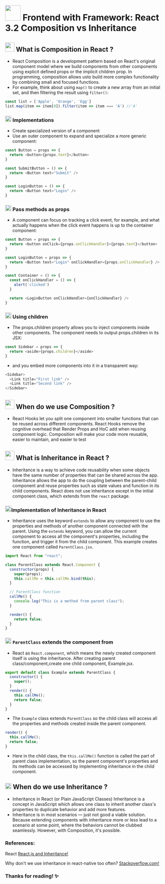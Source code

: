 
# <img src="https://user-images.githubusercontent.com/66662965/139453481-c60f1bc6-d013-4f64-b759-ac66e5fe2ed4.png" width="50px"> Frontend with Framework: React 3.2 Composition vs Inheritance
## <img src="https://user-images.githubusercontent.com/66662965/139453481-c60f1bc6-d013-4f64-b759-ac66e5fe2ed4.png" width="30px"> What is Composition in React ?
- React Composition is a development pattern based on React's original component model where we build components from other components using explicit defined props or the 
implicit children prop.
In programming, composition allows usto build more complex functionality by combining small and focused functions.
- For example, think about using `map()` to create a new array from an initial set, and then filtering the result using `filter()`:
```react.js
const list = ['Apple', 'Orange', 'Egg']
list.map(item => item[0]).filter(item => item === 'A') //'A'
```
### <img src="https://user-images.githubusercontent.com/66662965/139453481-c60f1bc6-d013-4f64-b759-ac66e5fe2ed4.png" width="20px"> Implementations
- Create specialized version of a component
- Use an outer component to expand and specialize a more generic component:
```react.js
const Button = props => {
  return <button>{props.text}</button>
}

const SubmitButton = () => {
  return <Button text="Submit" />
}

const LoginButton = () => {
  return <Button text="Login" />
}
```
### <img src="https://user-images.githubusercontent.com/66662965/139453481-c60f1bc6-d013-4f64-b759-ac66e5fe2ed4.png" width="20px"> Pass methods as props
- A component can focus on tracking a click event, for example, and what actually happens when the click event happens is up to the container component:
```react.js
const Button = props => {
  return <button onClick={props.onClickHandler}>{props.text}</button>
}

const LoginButton = props => {
  return <Button text="Login" onClickHandler={props.onClickHandler} />
}

const Container = () => {
  const onClickHandler = () => {
    alert('clicked')
  }

  return <LoginButton onClickHandler={onClickHandler} />
}
```
### <img src="https://user-images.githubusercontent.com/66662965/139453481-c60f1bc6-d013-4f64-b759-ac66e5fe2ed4.png" width="20px"> Using children
- The props.children property allows you to inject components inside other components.
The component needs to output props.children in its JSX:
```react.js
const Sidebar = props => {
  return <aside>{props.children}</aside>
}
```
- and you embed more components into it in a transparent way:
```react.js
<Sidebar>
  <Link title="First link" />
  <Link title="Second link" />
</Sidebar>
```
## <img src="https://user-images.githubusercontent.com/66662965/139453481-c60f1bc6-d013-4f64-b759-ac66e5fe2ed4.png" width="30px"> When do we use Composition ?
- React Hooks let you split one component into smaller functions that can be reused across different components. React Hooks remove the cognitive overhead that Render Props
and HoC add when reusing component logic. Composition will make your code more reusable, easier to maintain, and easier to test

## <img src="https://user-images.githubusercontent.com/66662965/139453481-c60f1bc6-d013-4f64-b759-ac66e5fe2ed4.png" width="30px"> What is Inheritance in React ?
- Inheritance is a way to achieve code reusability when some objects have the same number of properties that can be shared across the app. Inheritance allows the app to do the
coupling between the parent-child component and reuse properties such as state values and function in its child components.
React does not use inheritance except in the initial component class, which extends from the `react` package.

### <img src="https://user-images.githubusercontent.com/66662965/139453481-c60f1bc6-d013-4f64-b759-ac66e5fe2ed4.png" width="20px">Implementation of Inheritance in React
- Inheritance uses the keyword `extends` to allow any component to use the properties and methods of another component connected with the parent. Using the `extends` keyword, 
you can allow the current component to access all the component's properties, including the function, and trigger it from the child component.
This example creates one component called `ParentClass.jsx`.
```react.js
import React from "react";

class ParentClass extends React.Component {
  constructor(props) {
    super(props);
    this.callMe = this.callMe.bind(this);
  }

  // ParentClass function
  callMe() {
    console.log("This is a method from parent class");
  }

  render() {
    return false;
  }
}
```
### <img src="https://user-images.githubusercontent.com/66662965/139453481-c60f1bc6-d013-4f64-b759-ac66e5fe2ed4.png" width="20px"> `ParentClass` extends the component from 
- React as `React.component`, which means the newly created component itself is using the inheritance. After creating parent class/component,create one child component, 
Example.jsx.
```react.js
export default class Example extends ParentClass {
  constructor() {
    super();
  }
  render() {
    this.callMe();
    return false;
  }
}
```
- The `Example` class extends `ParentClass` so the child class will access all the properties and methods created inside the parent component.
```react.js
render() {
  this.callMe();
  return false;
}
```
- Here in the child class, the `this.callMe()` function is called the part of parent class implementation, so the parent component's properties and its methods can be accessed
by implementing inheritance in the child component.
## <img src="https://user-images.githubusercontent.com/66662965/139453481-c60f1bc6-d013-4f64-b759-ac66e5fe2ed4.png" width="20px"> When do we use Inheritance ?
- Inheritance in React (or Plain JavaScript Classes) Inheritance is a concept in JavaScript which allows one class to inherit another class's properties to duplicate behavior
and add more features.
- Inheritance is in most scenarios — just not good a viable solution. Because extending components with inheritance more or less lead to a scenario at some point, where the
behaviors cannot be clubbed seamlessly. However, with Composition, it's possible.
### References:
<p>React <a href="https://www.pluralsight.com/guides/react.js-and-inheritance
">React.js and Inheritance!</a></p>
<p>Why don't we use inheritance in react-native too often? <a href="https://stackoverflow.com/questions/57734538/why-dont-we-use-inheritance-in-react-native-too-often
">Stackoverflow.com!</a></p>
<h3>Thanks for reading! ✨ </h3>
